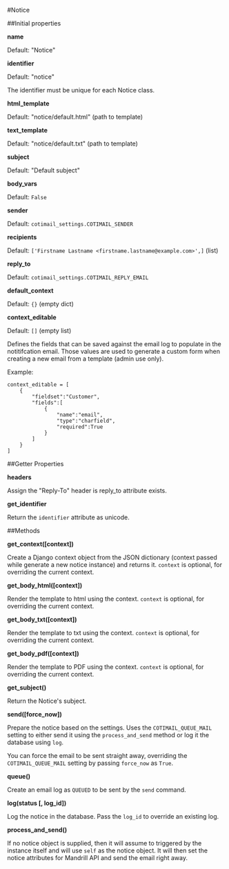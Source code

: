 #Notice

##Initial properties

**name**

Default: "Notice"

**identifier**

Default: "notice"

The identifier must be unique for each Notice class.

**html_template**

Default: "notice/default.html" (path to template)

**text_template**

Default: "notice/default.txt" (path to template)

**subject**

Default: "Default subject"

**body_vars**

Default: `False`

**sender**

Default: `cotimail_settings.COTIMAIL_SENDER`

**recipients**

Default: `['Firstname Lastname <firstname.lastname@example.com>',]` (list)

**reply_to**

Default: `cotimail_settings.COTIMAIL_REPLY_EMAIL`

**default_context**

Default: `{}` (empty dict)

**context_editable**

Default: `[]` (empty list)

Defines the fields that can be saved against the email log to populate in the
notitifcation email. Those values are used to generate a custom form when
creating a new email from a template (admin use only).

Example:

    context_editable = [
        {
            "fieldset":"Customer",
            "fields":[
                {
                    "name":"email",
                    "type":"charfield",
                    "required":True
                }
            ]
        }
    ]

##Getter Properties

**headers**

Assign the "Reply-To" header is reply_to attribute exists.

**get_identifier**

Return the `identifier` attribute as unicode.


##Methods

**get_context([context])**

Create a Django context object from the JSON dictionary (context passed while generate a new notice instance) and returns it.
`context` is optional, for overriding the current context.

**get_body_html([context])**

Render the template to html using the context.
`context` is optional, for overriding the current context.

**get_body_txt([context])**

Render the template to txt using the context.
`context` is optional, for overriding the current context.

**get_body_pdf([context])**

Render the template to PDF using the context.
`context` is optional, for overriding the current context.

**get_subject()**

Return the Notice's subject.

**send([force_now])**

Prepare the notice based on the settings. 
Uses the `COTIMAIL_QUEUE_MAIL` setting to either send it using the `process_and_send` method or log it the database using `log`.

You can force the email to be sent straight away, overriding the `COTIMAIL_QUEUE_MAIL` setting by passing `force_now` as `True`.

**queue()**

Create an email log as `QUEUED` to be sent by the `send` command. 

**log(status [, log_id])**

Log the notice in the database. Pass the `log_id` to override an existing log.

**process_and_send()**

If no notice object is supplied, then it will assume to triggered by the instance itself and will use `self` as the notice object. It will then set the notice attributes for Mandrill API and send the email right away.
